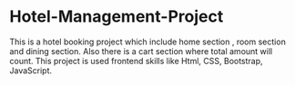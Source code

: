 # Hotel-Management-Project
This is a hotel booking project which include home section , room section and dining section. Also there is a cart section where total amount will count. This project is used frontend skills like Html, CSS, Bootstrap, JavaScript.
